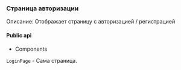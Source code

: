 ### Страница авторизации

Описание: Отображает страницу с авторизацией / регистрацией

#### Public api

-   Components

`LoginPage` - Сама страница.
